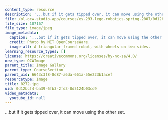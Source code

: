 ```yaml
---
content_type: resource
description: '...but if it gets tipped over, it can move using the other set.'
file: /ol-ocw-studio-app/courses/es-293-lego-robotics-spring-2007/0d12bcf4ba396fb32fd30d5124b03cd9_0272.jpg
file_size: 107167
file_type: image/jpeg
image_metadata:
  caption: '...but if it gets tipped over, it can move using the other set.'
  credit: Photo by MIT OpenCourseWare.
  image-alt: A triangular-framed robot, with wheels on two sides.
learning_resource_types: []
license: https://creativecommons.org/licenses/by-nc-sa/4.0/
ocw_type: OCWImage
parent_title: Image Gallery
parent_type: CourseSection
parent_uid: 6643c3f8-8d87-a6da-661a-55e223b1acef
resourcetype: Image
title: 0272.jpg
uid: 0d12bcf4-ba39-6fb3-2fd3-0d5124b03cd9
video_metadata:
  youtube_id: null
---
```

...but if it gets tipped over, it can move using the other set.